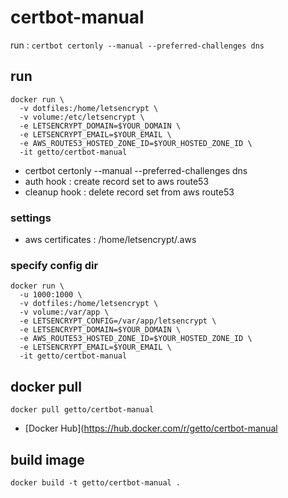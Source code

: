 # certbot-manual

run : `certbot certonly --manual --preferred-challenges dns`

## run

```
docker run \
  -v dotfiles:/home/letsencrypt \
  -v volume:/etc/letsencrypt \
  -e LETSENCRYPT_DOMAIN=$YOUR_DOMAIN \
  -e LETSENCRYPT_EMAIL=$YOUR_EMAIL \
  -e AWS_ROUTE53_HOSTED_ZONE_ID=$YOUR_HOSTED_ZONE_ID \
  -it getto/certbot-manual
```

* certbot certonly --manual --preferred-challenges dns
* auth hook : create record set to aws route53
* cleanup hook : delete record set from aws route53

### settings

* aws certificates : /home/letsencrypt/.aws

### specify config dir

```
docker run \
  -u 1000:1000 \
  -v dotfiles:/home/letsencrypt \
  -v volume:/var/app \
  -e LETSENCRYPT_CONFIG=/var/app/letsencrypt \
  -e LETSENCRYPT_DOMAIN=$YOUR_DOMAIN \
  -e AWS_ROUTE53_HOSTED_ZONE_ID=$YOUR_HOSTED_ZONE_ID \
  -e LETSENCRYPT_EMAIL=$YOUR_EMAIL \
  -it getto/certbot-manual
```

## docker pull

```
docker pull getto/certbot-manual
```

* [Docker Hub](https://hub.docker.com/r/getto/certbot-manual

## build image

```
docker build -t getto/certbot-manual .
```
